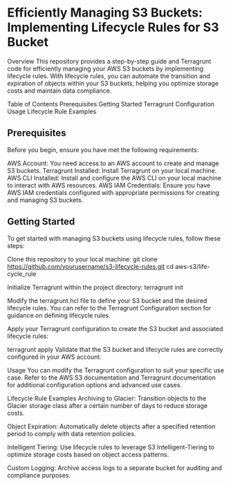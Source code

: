 #                                           Efficiently Managing S3 Buckets: Implementing Lifecycle Rules for S3 Bucket

Overview
This repository provides a step-by-step guide and Terragrunt code for efficiently managing your AWS S3 buckets by implementing lifecycle rules. With lifecycle rules, you can automate the transition and expiration of objects within your S3 buckets, helping you optimize storage costs and maintain data compliance.

Table of Contents
Prerequisites
Getting Started
Terragrunt Configuration
Usage
Lifecycle Rule Examples

## Prerequisites
Before you begin, ensure you have met the following requirements:

AWS Account: You need access to an AWS account to create and manage S3 buckets.
Terragrunt Installed: Install Terragrunt on your local machine.
AWS CLI Installed: Install and configure the AWS CLI on your local machine to interact with AWS resources.
AWS IAM Credentials: Ensure you have AWS IAM credentials configured with appropriate permissions for creating and managing S3 buckets.

## Getting Started
To get started with managing S3 buckets using lifecycle rules, follow these steps:

Clone this repository to your local machine:
git clone https://github.com/yourusername/s3-lifecycle-rules.git
cd aws-s3/life-cycle_rule

Initialize Terragrunt within the project directory:
terragrunt init

Modify the terragrunt.hcl file to define your S3 bucket and the desired lifecycle rules. You can refer to the Terragrunt Configuration section for guidance on defining lifecycle rules.

Apply your Terragrunt configuration to create the S3 bucket and associated lifecycle rules:

terragrunt apply
Validate that the S3 bucket and lifecycle rules are correctly configured in your AWS account.

Usage
You can modify the Terragrunt configuration to suit your specific use case. Refer to the AWS S3 documentation and Terragrunt documentation for additional configuration options and advanced use cases.

Lifecycle Rule Examples
Archiving to Glacier: Transition objects to the Glacier storage class after a certain number of days to reduce storage costs.

Object Expiration: Automatically delete objects after a specified retention period to comply with data retention policies.

Intelligent Tiering: Use lifecycle rules to leverage S3 Intelligent-Tiering to optimize storage costs based on object access patterns.

Custom Logging: Archive access logs to a separate bucket for auditing and compliance purposes.

